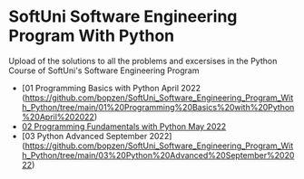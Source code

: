 # SoftUni Software Engineering Program With Python
Upload of the solutions to all the problems and excersises in the Python Course of SoftUni's Software Engineering Program

- [01 Programming Basics with Python April 2022 (https://github.com/bopzen/SoftUni_Software_Engineering_Program_With_Python/tree/main/01%20Programming%20Basics%20with%20Python%20April%202022)
- [02 Programming Fundamentals with Python May 2022](https://github.com/bopzen/SoftUni_Software_Engineering_Program_With_Python/tree/main/02%20Programming%20Fundamentals%20with%20Python%20May%202022)
- [03 Python Advanced September 2022] (https://github.com/bopzen/SoftUni_Software_Engineering_Program_With_Python/tree/main/03%20Python%20Advanced%20September%202022)
